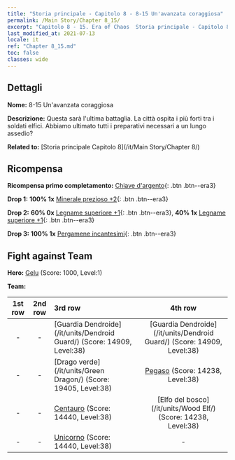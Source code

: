 ```yaml
---
title: "Storia principale - Capitolo 8 - 8-15 Un'avanzata coraggiosa"
permalink: /Main Story/Chapter 8_15/
excerpt: "Capitolo 8 - 15. Era of Chaos  Storia principale - Capitolo 8_15. 8-15 Un'avanzata coraggiosa"
last_modified_at: 2021-07-13
locale: it
ref: "Chapter 8_15.md"
toc: false
classes: wide
---
```


## Dettagli

 **Nome:** 8-15 Un'avanzata coraggiosa

 **Descrizione:** Questa sarà l'ultima battaglia. La città ospita i più forti tra i soldati elfici. Abbiamo ultimato tutti i preparativi necessari a un lungo assedio?

 **Related to:** [Storia principale Capitolo 8](/it/Main Story/Chapter 8/)

## Ricompensa

 **Ricompensa primo completamento:** [Chiave d'argento](/ItemsIT/con_693/){: .btn .btn--era3}

 **Drop 1:** **100% 1x** [Minerale prezioso +2](/ItemsIT/mat_26/){: .btn .btn--era3}

 **Drop 2:** **60% 0x** [Legname superiore +1](/ItemsIT/mat_20/){: .btn .btn--era3}, **40% 1x** [Legname superiore +1](/ItemsIT/mat_20/){: .btn .btn--era3}

 **Drop 3:** **100% 1x** [Pergamene incantesimi](/ItemsIT/con_694/){: .btn .btn--era3}


## Fight against Team
 **Hero:** [Gelu](/it/heroes/Gelu/) (Score: 1000, Level:1)

 **Team:**


  | 1st row | 2nd row | 3rd row | 4th row |
  |:----:|:----:|:----|:----:|
  | - | - | [Guardia Dendroide](/it/units/Dendroid Guard/) (Score: 14909, Level:38)  | [Guardia Dendroide](/it/units/Dendroid Guard/) (Score: 14909, Level:38)  |
  | - | - | [Drago verde](/it/units/Green Dragon/) (Score: 19405, Level:38)  | [Pegaso](/it/units/Pegasus/) (Score: 14238, Level:38)  |
  | - | - | [Centauro](/it/units/Centaur/) (Score: 14440, Level:38)  | [Elfo del bosco](/it/units/Wood Elf/) (Score: 14238, Level:38)  |
  | - | - | [Unicorno](/it/units/Unicorn/) (Score: 14440, Level:38)  | - |


